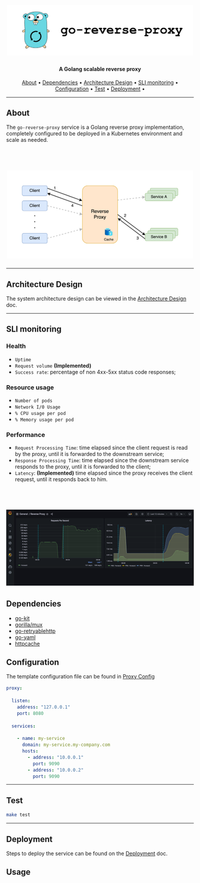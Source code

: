 <h1 align="center">
  <br>
  <img width="500" src="docs/logo.png">
</h1>

<h4 align="center">A Golang scalable reverse proxy</h4>

<p align="center">
  <a href="#about">About</a> •
  <a href="#dependencies">Dependencies</a> •
  <a href="#architecture-design">Architecture Design</a> •
  <a href="#sli-monitoring">SLI monitoring</a> •
  <a href="#configuration">Configuration</a> •
  <a href="#test">Test</a> •
  <a href="#deployment">Deployment</a> •
</p>

---

## About

The `go-reverse-proxy` service is a Golang reverse proxy implementation, completely configured to be deployed in a Kubernetes environment and scale as needed.

<h1 align="center">
  <br>
  <img width="500" src="docs/proxy-diagram.png">
</h1>

---

## Architecture Design
The system architecture design can be viewed in the [Architecture Design](docs/architecture.md) doc.

---

## SLI monitoring
### Health
- `Uptime`
- `Request volume` **(Implemented)**
- `Success rate`: percentage of non 4xx-5xx status code responses;

### Resource usage
- `Number of pods`
- `Network I/0 Usage`
- `% CPU usage per pod`
- `% Memory usage per pod`
  
### Performance

- `Request Processing Time`: time elapsed since the client request is read by the proxy, until it is forwarded to the downstream service;
- `Response Processing Time`: time elapsed since the downstream service responds to the proxy, until it is forwarded to the client;
- `Latency`: **(Implemented)** time elapsed since the proxy receives the client request, until it responds back to him.

<h1 align="center">
  <br>
  <img width="750" src="docs/grafana.png">
</h1>


## Dependencies
- [go-kit](https://github.com/go-kit/kit)
- [gorilla/mux](https://github.com/gorilla/mux)
- [go-retryablehttp](https://github.com/hashicorp/go-retryablehttp)
- [go-yaml](https://github.com/go-yaml/yaml)
- [httpcache](https://github.com/bxcodec/httpcache)

## Configuration

The template configuration file can be found in [Proxy Config](proxy-configs/proxyConfig.yaml)

```yaml
proxy:

  listen:
    address: "127.0.0.1"
    port: 8080

  services:

    - name: my-service
      domain: my-service.my-company.com
      hosts:
        - address: "10.0.0.1"
          port: 9090
        - address: "10.0.0.2"
          port: 9090
```

---

## Test
```sh
make test
```

---

## Deployment

Steps to deploy the service can be found on the [Deployment](docs/deployment.md) doc.


## Usage

